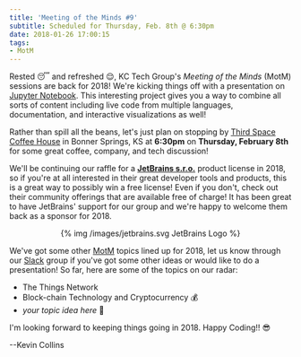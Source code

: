 ```yaml
---
title: 'Meeting of the Minds #9'
subtitle: Scheduled for Thursday, Feb. 8th @ 6:30pm
date: 2018-01-26 17:00:15
tags: 
- MotM
---
```


Rested 😴 and refreshed 😌, KC Tech Group's _Meeting of the Minds_ (MotM) sessions are back for 2018!  We're kicking things off with a presentation on [Jupyter Notebook](https://jupyter.org).  This interesting project gives you a way to combine all sorts of content including live code from multiple languages, documentation, and interactive visualizations as well!  

<!-- more -->

Rather than spill all the beans, let's just plan on stopping by [Third Space Coffee House](http://thirdspacecoffeehouse.com) in Bonner Springs, KS at **6:30pm** on **Thursday, February 8th** for some great coffee, company, and tech discussion!

We'll be continuing our raffle for a **[JetBrains s.r.o.](https://www.jetbrains.com)** product license in 2018, so if you're at all interested in their great developer tools and products, this is a great way to possibly win a free license!  Even if you don't, check out their community offerings that are available free of charge!  It has been great to have JetBrains' support for our group and we're happy to welcome them back as a sponsor for 2018.

<center>
{% img /images/jetbrains.svg JetBrains Logo %}
</center>

We've got some other [MotM](/meetups) topics lined up for 2018, let us know through our [Slack](/slack) group if you've got some other ideas or would like to do a presentation!  So far, here are some of the topics on our radar:

* The Things Network 
* Block-chain Technology and Cryptocurrency 💰
* _your topic idea here_ 🤨

I'm looking forward to keeping things going in 2018.  Happy Coding!!  😎

--Kevin Collins
